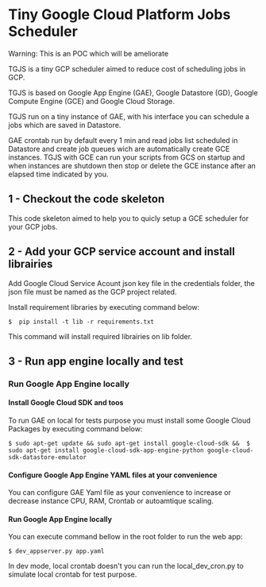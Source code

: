 # Tiny Google Cloud Platform Jobs Scheduler

Warning: This is an POC which will be ameliorate

TGJS is a tiny GCP scheduler aimed to reduce cost of scheduling jobs in GCP.

TGJS is based on Google App Engine (GAE), Google Datastore (GD), Google Compute Engine (GCE) and Google Cloud Storage.

TGJS run on a tiny instance of GAE, with his interface you can schedule a jobs which are saved in Datastore. 

GAE crontab run by default every 1 min and read jobs list scheduled in Datastore and create job queues wich are automatically create GCE instances. TGJS with GCE can run your scripts from GCS on startup and when instances are shutdown  then stop or delete the GCE instance after an elapsed time indicated by you.


## 1 - Checkout the code skeleton

This code skeleton aimed to help you to quicly setup a GCE scheduler for your GCP jobs.

## 2 - Add your GCP service account and install librairies

Add Google Cloud Service Acount json key file in the credentials folder, the json file must be named as the GCP project related.

Install requirement libraries by executing command below:

```
$  pip install -t lib -r requirements.txt
```

This command will install required librairies on lib folder.

## 3 - Run app engine locally and test

### Run Google App Engine locally

#### Install Google Cloud SDK and toos

To run GAE on local for tests purpose you must install some Google Cloud Packages by executing command below:

```
$ sudo apt-get update && sudo apt-get install google-cloud-sdk &&  $ sudo apt-get install google-cloud-sdk-app-engine-python google-cloud-sdk-datastore-emulator 
```

#### Configure Google App Engine YAML files at your convenience

You can configure GAE Yaml file as your convenience to increase or decrease instance CPU, RAM, Crontab or autoamtique scaling.

#### Run Google App Engine locally

You can execute command bellow in the root folder to run the web app:

```
$ dev_appserver.py app.yaml 
```

In dev mode, local crontab doesn't you can run the local_dev_cron.py to simulate local crontab for test purpose.






